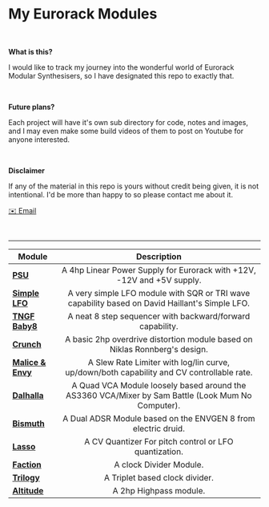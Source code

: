# My Eurorack Modules

&nbsp;

**What is this?**

I would like to track my journey into the wonderful world of Eurorack Modular Synthesisers, so I have designated this repo to exactly that.

&nbsp;

**Future plans?**

Each project will have it's own sub directory for code, notes and images, and I may even make some build videos of them to post on Youtube for anyone interested.

&nbsp;

**Disclaimer**

If any of the material in this repo is yours without credit being given, it is not intentional. I'd be more than happy to so please contact me about it.

[✉️ Email](mailto:jasper.robison22@gmail.com)<br>

&nbsp;

---


| **Module**                      | Description    |
|---------------------------------|:--------------:|
| [**PSU**](/PSU)                       | A 4hp Linear Power Supply for Eurorack with +12V, -12V and +5V supply.  |
| [**Simple LFO**](Simple_LFO)          | A very simple LFO module with SQR or TRI wave capability based on David Haillant's Simple LFO. |
| [**TNGF Baby8**](TNGF_Baby8)          | A neat 8 step sequencer with backward/forward capability. |
| [**Crunch**](Crunch)                  | A basic 2hp overdrive distortion module based on Niklas Ronnberg's design. |
| [**Malice & Envy**](Malice_and_Envy)  | A Slew Rate Limiter with log/lin curve, up/down/both capability and CV controllable rate. |
| [**Dalhalla**](Dalhalla)              | A Quad VCA Module loosely based around the AS3360 VCA/Mixer by Sam Battle (Look Mum No Computer). |
| [**Bismuth**](Bismuth)                | A Dual ADSR Module based on the ENVGEN 8 from electric druid. |
| [**Lasso**](Lasso)                    | A CV Quantizer For pitch control or LFO quantization. |
| [**Faction**](Faction)                | A clock Divider Module. |
| [**Trilogy**](Trilogy)                | A Triplet based clock divider. |
| [**Altitude**](Altitude)              | A 2hp Highpass module. |

&nbsp;
